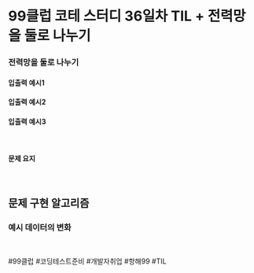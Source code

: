 # 99클럽 코테 스터디 36일차 TIL + 전력망을 둘로 나누기

### 전력망을 둘로 나누기



#### 입출력 예시1



#### 입출력 예시2



#### 입출력 예시3

<br>

#### 문제 요지


<br>

## 문제 구현 알고리즘


### 예시 데이터의 변화



<br>

#99클럽 #코딩테스트준비 #개발자취업 #항해99 #TIL
